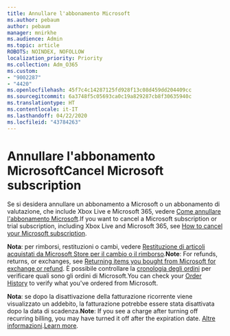 ```yaml
---
title: Annullare l'abbonamento Microsoft
ms.author: pebaum
author: pebaum
manager: mnirkhe
ms.audience: Admin
ms.topic: article
ROBOTS: NOINDEX, NOFOLLOW
localization_priority: Priority
ms.collection: Adm_O365
ms.custom:
- "9002287"
- "4420"
ms.openlocfilehash: 45f7c4c14287125fd928f13c08d459dd204409cc
ms.sourcegitcommit: 6a3748f5c05693ca0c19a829287cb8f30635940c
ms.translationtype: HT
ms.contentlocale: it-IT
ms.lasthandoff: 04/22/2020
ms.locfileid: "43784263"
---
```

# <a name="cancel-microsoft-subscription"></a><span data-ttu-id="62c44-102">Annullare l'abbonamento Microsoft</span><span class="sxs-lookup"><span data-stu-id="62c44-102">Cancel Microsoft subscription</span></span>

<span data-ttu-id="62c44-103">Se si desidera annullare un abbonamento a Microsoft o un abbonamento di valutazione, che include Xbox Live e Microsoft 365, vedere [Come annullare l'abbonamento Microsoft](https://support.microsoft.com/help/4027815).</span><span class="sxs-lookup"><span data-stu-id="62c44-103">If you want to cancel a Microsoft subscription or trial subscription, including Xbox Live and Microsoft 365, see [How to cancel your Microsoft subscription](https://support.microsoft.com/help/4027815).</span></span>

<span data-ttu-id="62c44-104">**Nota**: per rimborsi, restituzioni o cambi, vedere [Restituzione di articoli acquistati da Microsoft Store per il cambio o il rimborso](https://support.microsoft.com/help/10558).</span><span class="sxs-lookup"><span data-stu-id="62c44-104">**Note**: For refunds, returns, or exchanges, see [Returning items you bought from Microsoft for exchange or refund](https://support.microsoft.com/help/10558).</span></span> <span data-ttu-id="62c44-105">È possibile controllare la [cronologia degli ordini](https://account.microsoft.com/billing/orders/) per verificare quali sono gli ordini di Microsoft.</span><span class="sxs-lookup"><span data-stu-id="62c44-105">You can check your [Order History](https://account.microsoft.com/billing/orders/) to verify what you've ordered from Microsoft.</span></span> 

<span data-ttu-id="62c44-106">**Nota**: se dopo la disattivazione della fatturazione ricorrente viene visualizzato un addebito, la fatturazione potrebbe essere stata disattivata dopo la data di scadenza.</span><span class="sxs-lookup"><span data-stu-id="62c44-106">**Note**: If you see a charge after turning off recurring billing, you may have turned it off after the expiration date.</span></span> <span data-ttu-id="62c44-107">[Altre informazioni](https://support.microsoft.com/help/10640).</span><span class="sxs-lookup"><span data-stu-id="62c44-107">[Learn more](https://support.microsoft.com/help/10640).</span></span> 
